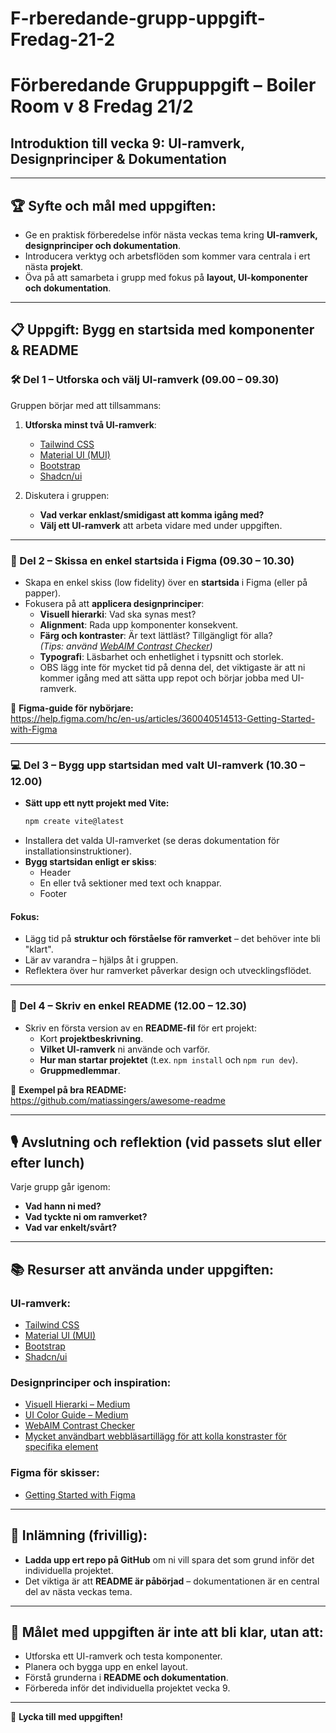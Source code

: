 # F-rberedande-grupp-uppgift-Fredag-21-2

# Förberedande Gruppuppgift – Boiler Room v 8 Fredag 21/2  
## Introduktion till vecka 9: UI-ramverk, Designprinciper & Dokumentation

---

## 🏆 Syfte och mål med uppgiften:
- Ge en praktisk förberedelse inför nästa veckas tema kring **UI-ramverk, designprinciper och dokumentation**.
- Introducera verktyg och arbetsflöden som kommer vara centrala i ert nästa **projekt**.
- Öva på att samarbeta i grupp med fokus på **layout, UI-komponenter och dokumentation**.

---

## 📋 Uppgift: Bygg en startsida med komponenter & README

### 🛠️ Del 1 – Utforska och välj UI-ramverk (09.00 – 09.30)
Gruppen börjar med att tillsammans:
1. **Utforska minst två UI-ramverk**:
   - [Tailwind CSS](https://tailwindcss.com/)
   - [Material UI (MUI)](https://mui.com/)
   - [Bootstrap](https://getbootstrap.com/)
   - [Shadcn/ui](https://ui.shadcn.com/)

2. Diskutera i gruppen:
   - **Vad verkar enklast/smidigast att komma igång med?**
   - **Välj ett UI-ramverk** att arbeta vidare med under uppgiften.

---

### 🎨 Del 2 – Skissa en enkel startsida i Figma (09.30 – 10.30)
- Skapa en enkel skiss (low fidelity) över en **startsida** i Figma (eller på papper).
- Fokusera på att **applicera designprinciper**:
  - **Visuell hierarki**: Vad ska synas mest?
  - **Alignment**: Rada upp komponenter konsekvent.
  - **Färg och kontraster**: Är text lättläst? Tillgängligt för alla?  
    *(Tips: använd [WebAIM Contrast Checker](https://webaim.org/resources/contrastchecker/))*
  - **Typografi**: Läsbarhet och enhetlighet i typsnitt och storlek.
  - OBS lägg inte för mycket tid på denna del, det viktigaste är att ni kommer igång med att sätta upp repot och börjar jobba med UI-ramverk.

📖 **Figma-guide för nybörjare:**  
https://help.figma.com/hc/en-us/articles/360040514513-Getting-Started-with-Figma

---

### 💻 Del 3 – Bygg upp startsidan med valt UI-ramverk (10.30 – 12.00)
- **Sätt upp ett nytt projekt med Vite:**
  ```bash
  npm create vite@latest
* Installera det valda UI-ramverket (se deras dokumentation för installationsinstruktioner).
* **Bygg startsidan enligt er skiss**:
  * Header
  * En eller två sektioner med text och knappar.
  * Footer

#### Fokus:
* Lägg tid på **struktur och förståelse för ramverket** – det behöver inte bli "klart".
* Lär av varandra – hjälps åt i gruppen.
* Reflektera över hur ramverket påverkar design och utvecklingsflödet.

---

### 📄 Del 4 – Skriv en enkel README (12.00 – 12.30)
* Skriv en första version av en **README-fil** för ert projekt:
  * Kort **projektbeskrivning**.
  * **Vilket UI-ramverk** ni använde och varför.
  * **Hur man startar projektet** (t.ex. `npm install` och `npm run dev`).
  * **Gruppmedlemmar**.

📖 **Exempel på bra README:**  
https://github.com/matiassingers/awesome-readme

---

## 🎙️ Avslutning och reflektion (vid passets slut eller efter lunch)
Varje grupp går igenom:
* **Vad hann ni med?**
* **Vad tyckte ni om ramverket?**
* **Vad var enkelt/svårt?**

---

## 📚 Resurser att använda under uppgiften:
### UI-ramverk:
* [Tailwind CSS](https://tailwindcss.com/)
* [Material UI (MUI)](https://mui.com/)
* [Bootstrap](https://getbootstrap.com/)
* [Shadcn/ui](https://ui.shadcn.com/)

### Designprinciper och inspiration:
* [Visuell Hierarki – Medium](https://medium.com/@hoonyadee/visual-hierarchy-principles-6e0bc67f469d)
* [UI Color Guide – Medium](https://medium.com/@erikdkennedy/color-in-ui-design-a-practical-framework-e18cacd97f9e)
* [WebAIM Contrast Checker](https://webaim.org/resources/contrastchecker/)
* [Mycket användbart webbläsartillägg för att kolla konstraster för specifika element](https://colourcontrast.cc/?background=000fff&foreground=ffffff)

### Figma för skisser:
* [Getting Started with Figma](https://help.figma.com/hc/en-us/articles/360040514513-Getting-Started-with-Figma)

---

## 📝 Inlämning (frivillig):
* **Ladda upp ert repo på GitHub** om ni vill spara det som grund inför det individuella projektet.
* Det viktiga är att **README är påbörjad** – dokumentationen är en central del av nästa veckas tema.

---

## 🏁 Målet med uppgiften är inte att bli klar, utan att:
* Utforska ett UI-ramverk och testa komponenter.
* Planera och bygga upp en enkel layout.
* Förstå grunderna i **README och dokumentation**.
* Förbereda inför det individuella projektet vecka 9.

---

🎯 **Lycka till med uppgiften!**
